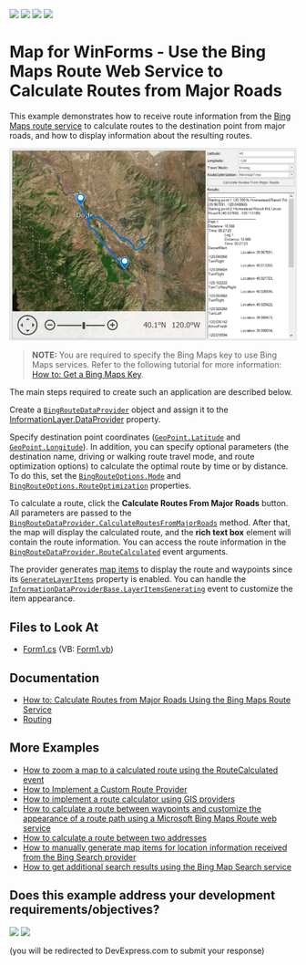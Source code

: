 <!-- default badges list -->
![](https://img.shields.io/endpoint?url=https://codecentral.devexpress.com/api/v1/VersionRange/128576068/16.1.4%2B)
[![](https://img.shields.io/badge/Open_in_DevExpress_Support_Center-FF7200?style=flat-square&logo=DevExpress&logoColor=white)](https://supportcenter.devexpress.com/ticket/details/E5064)
[![](https://img.shields.io/badge/📖_How_to_use_DevExpress_Examples-e9f6fc?style=flat-square)](https://docs.devexpress.com/GeneralInformation/403183)
[![](https://img.shields.io/badge/💬_Leave_Feedback-feecdd?style=flat-square)](#does-this-example-address-your-development-requirementsobjectives)
<!-- default badges end -->

# Map for WinForms - Use the Bing Maps Route Web Service to Calculate Routes from Major Roads

This example demonstrates how to receive route information from the [Bing Maps route service](https://docs.microsoft.com/en-us/bingmaps/rest-services/routes/) to calculate routes to the destination point from major roads, and how to display information about the resulting routes.

![Resulting map](Images/resulting-map.png)

> **NOTE:** You are required to specify the Bing Maps key to use Bing Maps services. Refer to the following tutorial for more information: [How to: Get a Bing Maps Key](https://docs.devexpress.com/WindowsForms/15102/controls-and-libraries/map-control/examples/general/how-to-get-a-bing-maps-key).

The main steps required to create such an application are described below.

Create a [`BingRouteDataProvider`](https://docs.devexpress.com/WindowsForms/DevExpress.XtraMap.BingRouteDataProvider?p=netframework) object and assign it to the [InformationLayer.DataProvider](https://docs.devexpress.com/WindowsForms/DevExpress.XtraMap.InformationLayer.DataProvider) property.

Specify destination point coordinates ([`GeoPoint.Latitude`](https://docs.devexpress.com/WindowsForms/DevExpress.XtraMap.GeoPoint.Latitude) and [`GeoPoint.Longitude`](https://docs.devexpress.com/WindowsForms/DevExpress.XtraMap.GeoPoint.Longitude)). In addition, you can specify optional parameters (the destination name, driving or walking route travel mode, and route optimization options) to calculate the optimal route by time or by distance. To do this, set the [`BingRouteOptions.Mode`](https://docs.devexpress.com/WindowsForms/DevExpress.XtraMap.BingRouteOptions.Mode) and [`BingRouteOptions.RouteOptimization`](https://docs.devexpress.com/WindowsForms/DevExpress.XtraMap.BingRouteOptions.RouteOptimization) properties.

To calculate a route, click the **Calculate Routes From Major Roads** button. All parameters are passed to the [`BingRouteDataProvider.CalculateRoutesFromMajorRoads`](https://docs.devexpress.com/WindowsForms/DevExpress.XtraMap.BingRouteDataProvider.CalculateRoutesFromMajorRoads.overloads?p=netframework) method. After that, the map will display the calculated route, and the <strong>rich text box</strong> element will contain the route information. You can access the route information in the [`BingRouteDataProvider.RouteCalculated`](https://docs.devexpress.com/WindowsForms/DevExpress.XtraMap.BingRouteDataProvider.RouteCalculated?p=netframework) event arguments.

The provider generates [map items](https://docs.devexpress.com/WindowsForms/15091/controls-and-libraries/map-control/vector-data/vector-items?p=netframework) to display the route and waypoints since its [`GenerateLayerItems`](https://docs.devexpress.com/WindowsForms/DevExpress.XtraMap.InformationDataProviderBase.GenerateLayerItems?p=netframework) property is enabled. You can handle the [`InformationDataProviderBase.LayerItemsGenerating`](https://docs.devexpress.com/WindowsForms/DevExpress.XtraMap.InformationDataProviderBase.LayerItemsGenerating?p=netframework) event to customize the item appearance.

## Files to Look At

* [Form1.cs](./CS/CalculateRoutesFromMajorRoads/Form1.cs) (VB: [Form1.vb](./VB/CalculateRoutesFromMajorRoads/Form1.vb))

## Documentation

* [How to: Calculate Routes from Major Roads Using the Bing Maps Route Service](https://docs.devexpress.com/WindowsForms/16666/controls-and-libraries/map-control/examples/gis-data/routing/how-to-calculate-routes-from-major-roads-using-the-bing-route-service?p=netframework)
* [Routing](https://docs.devexpress.com/WindowsForms/16713/controls-and-libraries/map-control/gis-data/routing?p=netframework)

## More Examples

* [How to zoom a map to a calculated route using the RouteCalculated event](https://github.com/DevExpress-Examples/how-to-zoom-a-map-to-a-calculated-route-using-the-routecalculated-event-t363647)
* [How to Implement a Custom Route Provider](https://github.com/DevExpress-Examples/how-to-implement-a-custom-route-provider-t410669)
* [How to implement a route calculator using GIS providers](https://github.com/DevExpress-Examples/how-to-implement-a-route-calculator-using-gis-providers-t187741)
* [How to calculate a route between waypoints and customize the appearance of a route path using a Microsoft Bing Maps Route web service](https://github.com/DevExpress-Examples/how-to-calculate-a-route-between-waypoints-and-customize-the-appearance-of-a-route-path-usin-e5100)
* [How to calculate a route between two addresses](https://github.com/DevExpress-Examples/how-to-calculate-a-route-between-two-addresses-t364143)
* [How to manually generate map items for location information received from the Bing Search provider](https://github.com/DevExpress-Examples/manually-generate-map-items-for-location-information-received-from-the-bing-search-provider-t188838)
* [How to get additional search results using the Bing Map Search service](https://github.com/DevExpress-Examples/how-to-get-additional-search-results-using-the-bing-map-search-service-e5066)
<!-- feedback -->
## Does this example address your development requirements/objectives?

[<img src="https://www.devexpress.com/support/examples/i/yes-button.svg"/>](https://www.devexpress.com/support/examples/survey.xml?utm_source=github&utm_campaign=winforms-map-calculate-routes-from-major-roads&~~~was_helpful=yes) [<img src="https://www.devexpress.com/support/examples/i/no-button.svg"/>](https://www.devexpress.com/support/examples/survey.xml?utm_source=github&utm_campaign=winforms-map-calculate-routes-from-major-roads&~~~was_helpful=no)

(you will be redirected to DevExpress.com to submit your response)
<!-- feedback end -->
